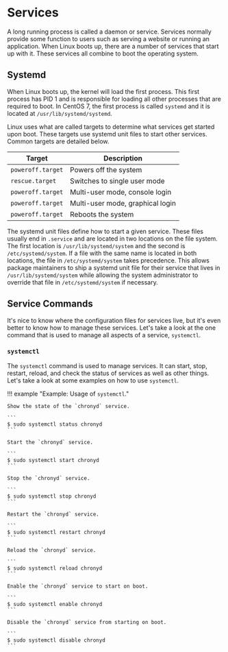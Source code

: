 # Services

A long running process is called a daemon or service. Services normally provide some function to users such as serving a website or running an application. When Linux boots up, there are a number of services that start up with it. These services all combine to boot the operating system.

## Systemd

When Linux boots up, the kernel will load the first process. This first process has PID 1 and is responsible for loading all other processes that are required to boot. In CentOS 7, the first process is called `systemd` and it is located at `/usr/lib/systemd/systemd`.

Linux uses what are called targets to determine what services get started upon boot. These targets use systemd unit files to start other services. Common targets are detailed below.

| Target            | Description                      |
| ----------------- | -------------------------------- |
| `poweroff.target` | Powers off the system            |
| `rescue.target`   | Switches to single user mode     |
| `poweroff.target` | Multi-user mode, console login   |
| `poweroff.target` | Multi-user mode, graphical login |
| `poweroff.target` | Reboots the system               |

The systemd unit files define how to start a given service. These files usually end in `.service` and are located in two locations on the file system. The first location is `/usr/lib/systemd/system` and the second is `/etc/systemd/system`. If a file with the same name is located in both locations, the file in `/etc/systemd/system` takes precedence. This allows package maintainers to ship a systemd unit file for their service that lives in `/usr/lib/systemd/system` while allowing the system administrator to override that file in `/etc/systemd/system` if necessary.

## Service Commands

It's nice to know where the configuration files for services live, but it's even better to know how to manage these services. Let's take a look at the one command that is used to manage all aspects of a service, `systemctl`.

### `systemctl`

The `systemctl` command is used to manage services. It can start, stop, restart, reload, and check the status of services as well as other things. Let's take a look at some examples on how to use `systemctl`.

!!! example "Example: Usage of `systemctl`."

    Show the state of the `chronyd` service.

    ```
    $ sudo systemctl status chronyd
    ```

    Start the `chronyd` service.

    ```
    $ sudo systemctl start chronyd
    ```

    Stop the `chronyd` service.

    ```
    $ sudo systemctl stop chronyd
    ```

    Restart the `chronyd` service.

    ```
    $ sudo systemctl restart chronyd
    ```

    Reload the `chronyd` service.

    ```
    $ sudo systemctl reload chronyd
    ```

    Enable the `chronyd` service to start on boot.

    ```
    $ sudo systemctl enable chronyd
    ```

    Disable the `chronyd` service from starting on boot.

    ```
    $ sudo systemctl disable chronyd
    ```

